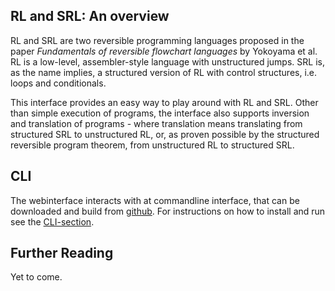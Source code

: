 ## RL and SRL: An overview

RL and SRL are two reversible programming languages proposed in the paper *Fundamentals of reversible flowchart languages* by Yokoyama et al. RL is a low-level, assembler-style language with unstructured jumps. SRL is, as the name implies, a structured version of RL with control structures, i.e. loops and conditionals.

This interface provides an easy way to play around with RL and SRL. Other than simple execution of programs, the interface also supports inversion and translation of programs - where translation means translating from structured SRL to unstructured RL, or, as proven possible by the structured reversible program theorem, from unstructured RL to structured SRL.

## CLI

The webinterface interacts with at commandline interface, that can be downloaded and build from [github](https://github.com/KvelaGorrrrnio/BscProject).
For instructions on how to install and run see the [CLI-section](./cli).

## Further Reading

Yet to come.

<!--
# Welcome to MkDocs

For full documentation visit [mkdocs.org](http://mkdocs.org).

## Commands

* `mkdocs new [dir-name]` - Create a new project.
* `mkdocs serve` - Start the live-reloading docs server.
* `mkdocs build` - Build the documentation site.
* `mkdocs help` - Print this help message.

## Project layout

    mkdocs.yml    # The configuration file.
    docs/
        index.md  # The documentation homepage.
        ...       # Other markdown pages, images and other files.
-->
